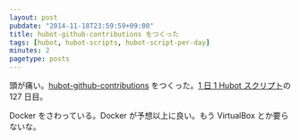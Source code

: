 ```yaml
---
layout: post
pubdate: "2014-11-18T23:59:59+09:00"
title: hubot-github-contributions をつくった
tags: [hubot, hubot-scripts, hubot-script-per-day]
minutes: 2
pagetype: posts
---
```

頭が痛い。[hubot-github-contributions][gh:bouzuya/hubot-github-contributions] をつくった。[1 日 1 Hubot スクリプト][hubot-script-per-day]の 127 日目。

Docker をさわっている。Docker が予想以上に良い。もう VirtualBox とか要らないな。

[gh:bouzuya/hubot-github-contributions]: https://github.com/bouzuya/hubot-github-contributions
[hubot-script-per-day]: http://blog.bouzuya.net/posts?tags=hubot-script-per-day
